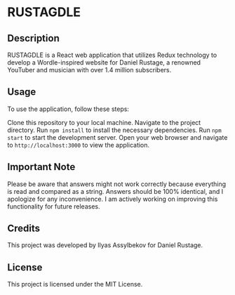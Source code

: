 # RUSTAGDLE
## Description

RUSTAGDLE is a React web application that utilizes Redux technology to develop a Wordle-inspired website for Daniel Rustage, a renowned YouTuber and musician with over 1.4 million subscribers.
## Usage

To use the application, follow these steps:

Clone this repository to your local machine.
Navigate to the project directory.
Run `npm install` to install the necessary dependencies.
Run `npm start` to start the development server.
Open your web browser and navigate to `http://localhost:3000` to view the application.

## Important Note

Please be aware that answers might not work correctly because everything is read and compared as a string. Answers should be 100% identical, and I apologize for any inconvenience. I am actively working on improving this functionality for future releases.
## Credits

This project was developed by Ilyas Assylbekov for Daniel Rustage.
## License

This project is licensed under the MIT License.
